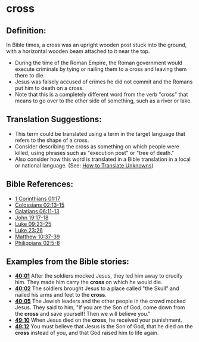 # cross #

## Definition: ##

In Bible times, a cross was an upright wooden post stuck into the ground, with a horizontal wooden beam attached to it near the top.

* During the time of the Roman Empire, the Roman government would execute criminals by tying or nailing them to a cross and leaving them there to die.
* Jesus was falsely accused of crimes he did not commit and the Romans put him to death on a cross.
* Note that this is a completely different word from the verb "cross" that means to go over to the other side of something, such as a river or lake.

## Translation Suggestions: ##

* This term could be translated using a term in the target language that refers to the shape of a cross.
* Consider describing the cross as something on which people were killed, using phrases such as "execution post" or "tree of death."
* Also consider how this word is translated in a Bible translation in a local or national language. (See: [How to Translate Unknowns](en/ta-vol1/translate/man/translate-unknown))



## Bible References: ##

* [1 Corinthians 01:17](en/tn/1co/help/01/17)
* [Colossians 02:13-15](en/tn/col/help/02/13)
* [Galatians 06:11-13](en/tn/gal/help/06/11)
* [John 19:17-18](en/tn/jhn/help/19/17)
* [Luke 09:23-25](en/tn/luk/help/09/23)
* [Luke 23:26](en/tn/luk/help/23/26)
* [Matthew 10:37-39](en/tn/mat/help/10/37)
* [Philippians 02:5-8](en/tn/php/help/02/05)

## Examples from the Bible stories: ##

* __[40:01](en/tn/obs/help/40/01)__ After the soldiers mocked Jesus, they led him away to crucify him. They made him carry the __cross__  on which he would die.
* __[40:02](en/tn/obs/help/40/02)__ The soldiers brought Jesus to a place called "the Skull" and nailed his arms and feet to the __cross__.
* __[40:05](en/tn/obs/help/40/05)__ The Jewish leaders and the other people in the crowd mocked Jesus. They said to him, "If you are the Son of God, come down from the __cross__  and save yourself! Then we will believe you."
* __[49:10](en/tn/obs/help/49/10)__ When Jesus died on the __cross__, he received your punishment.
* __[49:12](en/tn/obs/help/49/12)__ You must believe that Jesus is the Son of God, that he died on the __cross__  instead of you, and that God raised him to life again.